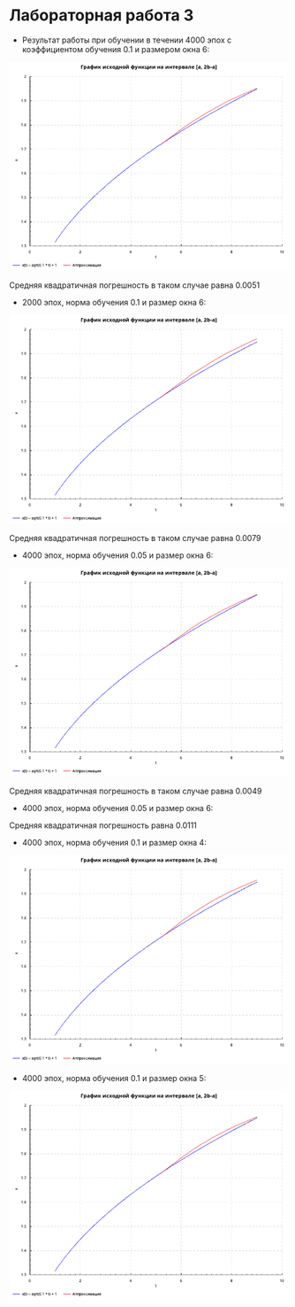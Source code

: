 # Лабораторная работа 3

* Результат работы при обучении в течении 4000 эпох с коэффициентом обучения 0.1 и размером окна 6:

![plot1](images/plot1.png)

Средняя квадратичная погрешность в таком случае равна 0.0051

* 2000 эпох, норма обучения 0.1 и размер окна 6:

![plot2](images/plot2.png)

Средняя квадратичная погрешность в таком случае равна 0.0079

* 4000 эпох, норма обучения 0.05 и размер окна 6:

![plot3](images/plot3.png)

Средняя квадратичная погрешность в таком случае равна 0.0049

* 4000 эпох, норма обучения 0.05 и размер окна 6:

Средняя квадратичная погрешность равна 0.0111

* 4000 эпох, норма обучения 0.1 и размер окна 4:

![plot4](images/plot4.png)

* 4000 эпох, норма обучения 0.1 и размер окна 5:

![plot5](images/plot5.png)
